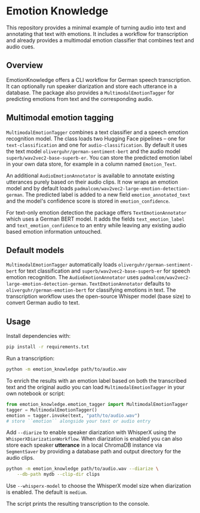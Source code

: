 # Emotion Knowledge

This repository provides a minimal example of turning audio into text
and annotating that text with emotions. It includes a workflow for
transcription and already provides a multimodal emotion classifier that
combines text and audio cues.

## Overview

EmotionKnowledge offers a CLI workflow for German speech transcription.
It can optionally run speaker diarization and store each utterance in a
database.  The package also provides a `MultimodalEmotionTagger` for
predicting emotions from text and the corresponding audio.

## Multimodal emotion tagging

`MultimodalEmotionTagger` combines a text classifier and a speech emotion
recognition model.  The class loads two Hugging Face pipelines – one for
`text-classification` and one for `audio-classification`.  By default it
uses the text model `oliverguhr/german-sentiment-bert` and the audio model
`superb/wav2vec2-base-superb-er`.  You can store the predicted emotion label
in your own data store, for example in a column named `Emotion_Text`.

An additional `AudioEmotionAnnotator` is available to annotate existing
utterances purely based on their audio clips. It now wraps an emotion model
and by default loads `padmalcom/wav2vec2-large-emotion-detection-german`.
The predicted label is added to a new field `emotion_annotated_text` and the
model's confidence score is stored in `emotion_confidence`.

For text-only emotion detection the package offers `TextEmotionAnnotator`
which uses a German BERT model. It adds the fields `text_emotion_label` and
`text_emotion_confidence` to an entry while leaving any existing audio based
emotion information untouched.

## Default models

`MultimodalEmotionTagger` automatically loads
`oliverguhr/german-sentiment-bert` for text classification and
`superb/wav2vec2-base-superb-er` for speech emotion recognition.  The
`AudioEmotionAnnotator` uses `padmalcom/wav2vec2-large-emotion-detection-german`.
`TextEmotionAnnotator` defaults to `oliverguhr/german-emotion-bert` for
classifying emotions in text.
The transcription workflow uses the open-source Whisper model (base size) to
convert German audio to text.

## Usage

Install dependencies with:

```bash
pip install -r requirements.txt
```

Run a transcription:

```bash
python -m emotion_knowledge path/to/audio.wav
```

To enrich the results with an emotion label based on both the transcribed text
and the original audio you can load ``MultimodalEmotionTagger`` in your own
notebook or script:

```python
from emotion_knowledge.emotion_tagger import MultimodalEmotionTagger
tagger = MultimodalEmotionTagger()
emotion = tagger.invoke(text, "path/to/audio.wav")
# store ``emotion`` alongside your text or audio entry
```

Add `--diarize` to enable speaker diarization with WhisperX using the
`WhisperXDiarizationWorkflow`.  When diarization is enabled you can also
store each speaker **utterance** in a local ChromaDB instance via
`SegmentSaver` by providing a database path and output directory for the
audio clips.

```bash
python -m emotion_knowledge path/to/audio.wav --diarize \
    --db-path mydb --clip-dir clips
```

Use `--whisperx-model` to choose the WhisperX model size when diarization is
enabled. The default is `medium`.

The script prints the resulting transcription to the console.

